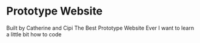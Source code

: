 Prototype Website
=================

Built by Catherine and Cipi
The Best Prototype Website Ever
I want to learn a little bit how to code
  
